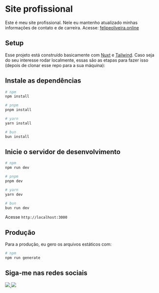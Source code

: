 # Site profissional

Este é meu site profissional. Nele eu mantenho atualizado minhas informações de contato e de carreira. Acesse: [felipeoliveira.online](https://www.felipeoliveira.online)

## Setup

Esse projeto está construído basicamente com [Nuxt](http://nuxt.com) e [Tailwind](https://tailwindcss.com). Caso seja do seu interesse rodar localmente, essas são as etapas para fazer isso (depois de clonar esse repo para a sua máquina):

##  Instale as dependências
```bash
# npm
npm install

# pnpm
pnpm install

# yarn
yarn install

# bun
bun install
```

## Inicie o servidor de desenvolvimento


```bash
# npm
npm run dev

# pnpm
pnpm dev

# yarn
yarn dev

# bun
bun run dev
```

Acesse `http://localhost:3000`

## Produção

Para a produção, eu gero os arquivos estáticos com:

```bash
# npm
npm run generate
```

## Siga-me nas redes sociais

<a href="https://www.instagram.com/oli7eirafelipe">
  <img src="https://skillicons.dev/icons?i=instagram" />
</a>

<a href="https://www.linkedin.com/in/felipeoli7eira">
  <img src="https://skillicons.dev/icons?i=linkedin" />
</a>

